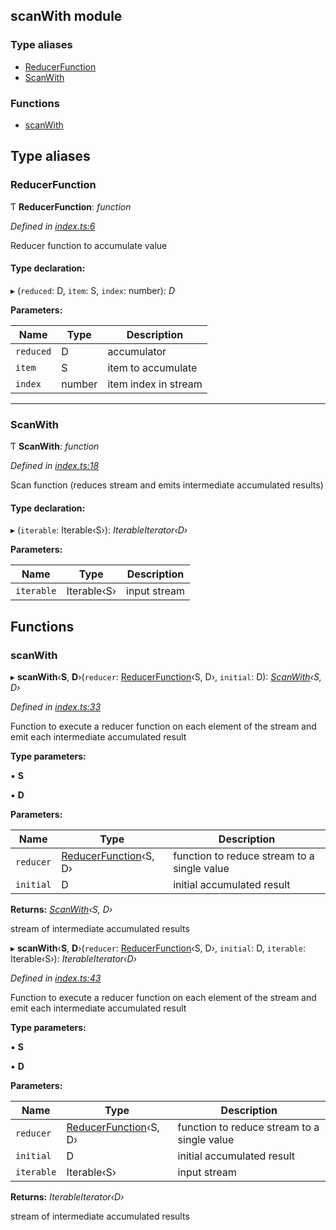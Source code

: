 ## scanWith module

### Type aliases

* [ReducerFunction](README.md#reducerfunction)
* [ScanWith](README.md#scanwith)

### Functions

* [scanWith](README.md#scanwith)

## Type aliases

###  ReducerFunction

Ƭ **ReducerFunction**: *function*

*Defined in [index.ts:6](https://github.com/andres-kovalev/pragmatic-streams/blob/master/src/streams/scanWith/index.ts#L6)*

Reducer function to accumulate value

#### Type declaration:

▸ (`reduced`: D, `item`: S, `index`: number): *D*

**Parameters:**

Name | Type | Description |
------ | ------ | ------ |
`reduced` | D | accumulator |
`item` | S | item to accumulate |
`index` | number | item index in stream |

___

###  ScanWith

Ƭ **ScanWith**: *function*

*Defined in [index.ts:18](https://github.com/andres-kovalev/pragmatic-streams/blob/master/src/streams/scanWith/index.ts#L18)*

Scan function (reduces stream and emits intermediate accumulated results)

#### Type declaration:

▸ (`iterable`: Iterable‹S›): *IterableIterator‹D›*

**Parameters:**

Name | Type | Description |
------ | ------ | ------ |
`iterable` | Iterable‹S› | input stream |

## Functions

###  scanWith

▸ **scanWith**‹**S**, **D**›(`reducer`: [ReducerFunction](README.md#reducerfunction)‹S, D›, `initial`: D): *[ScanWith](README.md#scanwith)‹S, D›*

*Defined in [index.ts:33](https://github.com/andres-kovalev/pragmatic-streams/blob/master/src/streams/scanWith/index.ts#L33)*

Function to execute a reducer function on each element of the stream
and emit each intermediate accumulated result

**Type parameters:**

▪ **S**

▪ **D**

**Parameters:**

Name | Type | Description |
------ | ------ | ------ |
`reducer` | [ReducerFunction](README.md#reducerfunction)‹S, D› | function to reduce stream to a single value |
`initial` | D | initial accumulated result |

**Returns:** *[ScanWith](README.md#scanwith)‹S, D›*

stream of intermediate accumulated results

▸ **scanWith**‹**S**, **D**›(`reducer`: [ReducerFunction](README.md#reducerfunction)‹S, D›, `initial`: D, `iterable`: Iterable‹S›): *IterableIterator‹D›*

*Defined in [index.ts:43](https://github.com/andres-kovalev/pragmatic-streams/blob/master/src/streams/scanWith/index.ts#L43)*

Function to execute a reducer function on each element of the stream
and emit each intermediate accumulated result

**Type parameters:**

▪ **S**

▪ **D**

**Parameters:**

Name | Type | Description |
------ | ------ | ------ |
`reducer` | [ReducerFunction](README.md#reducerfunction)‹S, D› | function to reduce stream to a single value |
`initial` | D | initial accumulated result |
`iterable` | Iterable‹S› | input stream |

**Returns:** *IterableIterator‹D›*

stream of intermediate accumulated results
